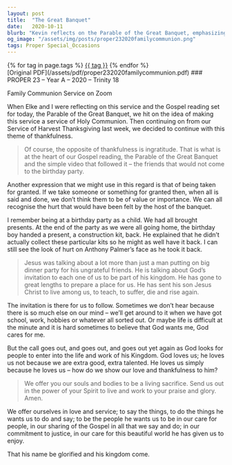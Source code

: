 ```yaml
---
layout: post
title:  "The Great Banquet"
date:   2020-10-11
blurb: "Kevin reflects on the Parable of the Great Banquet, emphasizing the themes of thankfulness and the pain of ingratitude. He draws parallels between the parable and our own experiences of being taken for granted. The sermon concludes with a call to respond to God's invitation to be part of His kingdom, to offer ourselves in love and service, and to live to His praise and glory."
og_image: "/assets/img/posts/proper232020familycommunion.png"
tags: Proper Special_Occasions
---    
```

<div class="tag-pills">
    {% for tag in page.tags %}
    <a href="{{ site.baseurl }}/tag/{{ tag | slugify }}" class="tag-pill">{{ tag }}</a>
    {% endfor %}
</div>
[Original PDF](/assets/pdf/proper232020familycommunion.pdf)
### PROPER 23 – Year A – 2020 – Trinity 18

Family Communion Service on Zoom

When Elke and I were reflecting on this service and the Gospel reading set for today, the Parable of the Great Banquet, we hit on the idea of making this service a service of Holy Communion. Then continuing on from our Service of Harvest Thanksgiving last week, we decided to continue with this theme of thankfulness.

> Of course, the opposite of thankfulness is ingratitude. That is what is at the heart of our Gospel reading, the Parable of the Great Banquet and the simple video that followed it – the friends that would not come to the birthday party.

Another expression that we might use in this regard is that of being taken for granted. If we take someone or something for granted then, when all is said and done, we don’t think them to be of value or importance. We can all recognise the hurt that would have been felt by the host of the banquet.

I remember being at a birthday party as a child. We had all brought presents. At the end of the party as we were all going home, the birthday boy handed a present, a construction kit, back. He explained that he didn’t actually collect these particular kits so he might as well have it back. I can still see the look of hurt on Anthony Palmer’s face as he took it back.

> Jesus was talking about a lot more than just a man putting on big dinner party for his ungrateful friends. He is talking about God’s invitation to each one of us to be part of his kingdom. He has gone to great lengths to prepare a place for us. He has sent his son Jesus Christ to live among us, to teach, to suffer, die and rise again.

The invitation is there for us to follow. Sometimes we don’t hear because there is so much else on our mind – we’ll get around to it when we have got school, work, hobbies or whatever all sorted out. Or maybe life is difficult at the minute and it is hard sometimes to believe that God wants me, God cares for me.

But the call goes out, and goes out, and goes out yet again as God looks for people to enter into the life and work of his Kingdom. God loves us; he loves us not because we are extra good, extra talented. He loves us simply because he loves us – how do we show our love and thankfulness to him?

> We offer you our souls and bodies to be a living sacrifice.
Send us out in the power of your Spirit to live and work to your praise and glory. Amen.

We offer ourselves in love and service; to say the things, to do the things he wants us to do and say; to be the people he wants us to be in our care for people, in our sharing of the Gospel in all that we say and do; in our commitment to justice, in our care for this beautiful world he has given us to enjoy.

That his name be glorified and his kingdom come.
